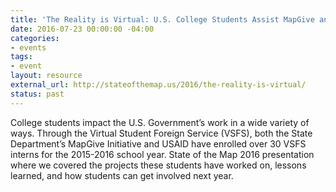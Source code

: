 ```yaml
---
title: 'The Reality is Virtual: U.S. College Students Assist MapGive and USAID'
date: 2016-07-23 00:00:00 -04:00
categories:
- events
tags:
- event
layout: resource
external_url: http://stateofthemap.us/2016/the-reality-is-virtual/
status: past
---
```


College students impact the U.S. Government’s work in a wide variety of ways. Through the Virtual Student Foreign Service (VSFS), both the State Department’s MapGive Initiative and USAID have enrolled over 30 VSFS interns for the 2015-2016 school year. State of the Map 2016 presentation where we covered the projects these students have worked on, lessons learned, and how students can get involved next year.

